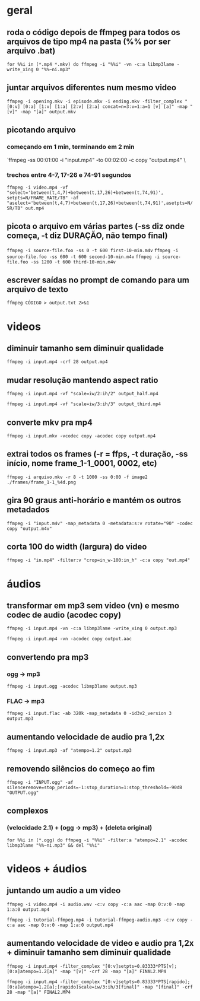 # geral
## roda o código depois de ffmpeg para todos os arquivos de tipo mp4 na pasta (%% por ser arquivo .bat)
`for %%i in (*.mp4 *.mkv) do ffmpeg -i "%%i" -vn -c:a libmp3lame -write_xing 0 "%%~ni.mp3"`

## juntar arquivos diferentes num mesmo video
`ffmpeg -i opening.mkv -i episode.mkv -i ending.mkv -filter_complex "[0:v] [0:a] [1:v] [1:a] [2:v] [2:a] concat=n=3:v=1:a=1 [v] [a]" -map "[v]" -map "[a]" output.mkv`

## picotando arquivo
### começando em 1 min, terminando em 2 min
`ffmpeg -ss 00:01:00 -i "input.mp4" -to 00:02:00 -c copy "output.mp4" \\

### trechos entre 4-7, 17-26 e 74-91 segundos
`ffmpeg -i video.mp4 -vf "select='between(t,4,7)+between(t,17,26)+between(t,74,91)', setpts=N/FRAME_RATE/TB" -af "aselect='between(t,4,7)+between(t,17,26)+between(t,74,91)',asetpts=N/SR/TB" out.mp4`



## picota o arquivo em várias partes (-ss diz onde começa, -t diz DURAÇÃO, não tempo final)
`ffmpeg -i source-file.foo -ss 0 -t 600 first-10-min.m4v`
`ffmpeg -i source-file.foo -ss 600 -t 600 second-10-min.m4v`
`ffmpeg -i source-file.foo -ss 1200 -t 600 third-10-min.m4v`

## escrever saídas no prompt de comando para um arquivo de texto
`ffmpeg CÓDIGO > output.txt 2>&1`

# videos
## diminuir tamanho sem diminuir qualidade
`ffmpeg -i input.mp4 -crf 28 output.mp4`

## mudar resolução mantendo aspect ratio
`ffmpeg -i input.mp4 -vf "scale=iw/2:ih/2" output_half.mp4`

`ffmpeg -i input.mp4 -vf "scale=iw/3:ih/3" output_third.mp4`

## converte mkv pra mp4
`ffmpeg -i input.mkv -vcodec copy -acodec copy output.mp4`

## extrai todos os frames (-r = ffps, -t duração, -ss início, nome frame_1-1_0001, 0002, etc)
`ffmpeg -i arquivo.mkv -r 8 -t 1000 -ss 0:00 -f image2 ./frames/frame_1-1_%4d.png`

## gira 90 graus anti-horário e mantém os outros metadados
`ffmpeg -i "input.m4v" -map_metadata 0 -metadata:s:v rotate="90" -codec copy "output.m4v"`

## corta 100 do width (largura) do video
`ffmpeg -i "in.mp4" -filter:v "crop=in_w-100:in_h" -c:a copy "out.mp4"`

# áudios
## transformar em mp3 sem video (vn) e mesmo codec de audio (acodec copy)
`ffmpeg -i input.mp4 -vn -c:a libmp3lame -write_xing 0 output.mp3`

`ffmpeg -i input.mp4 -vn -acodec copy output.aac`

## convertendo pra mp3
### ogg -> mp3
`ffmpeg -i input.ogg -acodec libmp3lame output.mp3`

### FLAC -> mp3
`ffmpeg -i input.flac -ab 320k -map_metadata 0 -id3v2_version 3 output.mp3`

## aumentando velocidade de audio pra 1,2x
`ffmpeg -i input.mp3 -af "atempo=1.2" output.mp3`

## removendo silêncios do começo ao fim
`ffmpeg -i "INPUT.ogg" -af silenceremove=stop_periods=-1:stop_duration=1:stop_threshold=-90dB "OUTPUT.ogg"`

## complexos
### (velocidade 2.1) + (ogg -> mp3) + (deleta original)
`for %%i in (*.ogg) do ffmpeg -i "%%i" -filter:a "atempo=2.1" -acodec libmp3lame "%%~ni.mp3" && del "%%i"`

# videos + áudios
## juntando um audio a um video
`ffmpeg -i video.mp4 -i audio.wav -c:v copy -c:a aac -map 0:v:0 -map 1:a:0 output.mp4`

`ffmpeg -i tutorial-ffmpeg.mp4 -i tutorial-ffmpeg-audio.mp3 -c:v copy -c:a aac -map 0:v:0 -map 1:a:0 output.mp4`

## aumentando velocidade de video e audio pra 1,2x + diminuir tamanho sem diminuir qualidade
`ffmpeg -i input.mp4 -filter_complex "[0:v]setpts=0.83333*PTS[v];[0:a]atempo=1.2[a]" -map "[v]" -crf 28 -map "[a]" FINAL2.MP4`

`ffmpeg -i input.mp4 -filter_complex "[0:v]setpts=0.83333*PTS[rapido];[0:a]atempo=1.2[a];[rapido]scale=iw/3:ih/3[final]" -map "[final]" -crf 28 -map "[a]" FINAL2.MP4`
